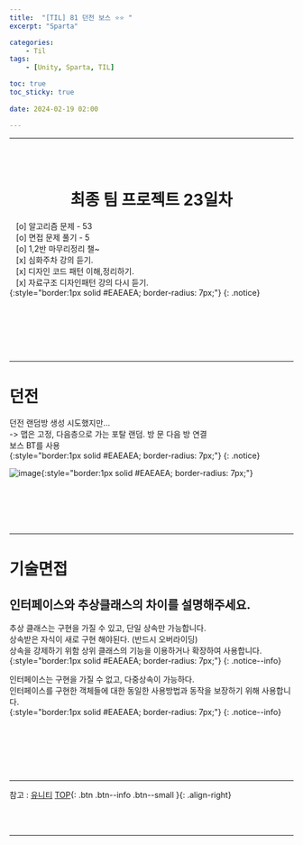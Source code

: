 ```yaml
---
title:  "[TIL] 81 던전 보스 ⭐⭐ "
excerpt: "Sparta"

categories:
    - Til
tags:
    - [Unity, Sparta, TIL]

toc: true
toc_sticky: true
 
date: 2024-02-19 02:00

---
```

- - -



<BR><BR>

<center><H1>  최종 팀 프로젝트 23일차  </H1></center>

&nbsp;&nbsp; [o] 알고리즘 문제  - 53  
&nbsp;&nbsp; [o] 면접 문제 풀기 - 5     
&nbsp;&nbsp; [o] 1,2반 마무리정리  챌~   
&nbsp;&nbsp; [x] 심화주차 강의 듣기.   
&nbsp;&nbsp; [x] 디자인 코드 패턴 이해,정리하기.   
&nbsp;&nbsp; [x] 자료구조 디자인패턴 강의 다시 듣기.   
{:style="border:1px solid #EAEAEA; border-radius: 7px;"}
{: .notice}  

<br><br><br><br><br>
- - - 

# 던전
던전 랜덤방 생성 시도했지만...  
-> 맵은 고정, 다음층으로 가는 포탈 랜덤. 방 문 다음 방 연결  
보스 BT를 사용  
{:style="border:1px solid #EAEAEA; border-radius: 7px;"}
{: .notice} 

![image](https://github.com/levell1/levell1.github.io/assets/96651722/ced5eb38-762f-4308-a64d-09f37058b65c){:style="border:1px solid #EAEAEA; border-radius: 7px;"}  
<br><br><br><br><br>
- - - 

# 기술면접
## 인터페이스와 추상클래스의 차이를 설명해주세요.
추상 클래스는 구현을 가질 수 있고, 단일 상속만 가능합니다.  
상속받은 자식이 새로 구현 해야된다. (반드시 오버라이딩)  
상속을 강제하기 위함 상위 클래스의 기능을 이용하거나 확장하여 사용합니다.  
{:style="border:1px solid #EAEAEA; border-radius: 7px;"}
{: .notice--info} 

인터페이스는 구현을 가질 수 없고, 다중상속이 가능하다.  
인터페이스를 구현한 객체들에 대한 동일한 사용방법과 동작을 보장하기 위해 사용합니다.  
{:style="border:1px solid #EAEAEA; border-radius: 7px;"}
{: .notice--info} 

<br><br><br><br><br>
- - - 

참고 : [유니티](https://docs.unity3d.com/kr/)
[TOP](#){: .btn .btn--info .btn--small }{: .align-right}


<br><br>
- - -
